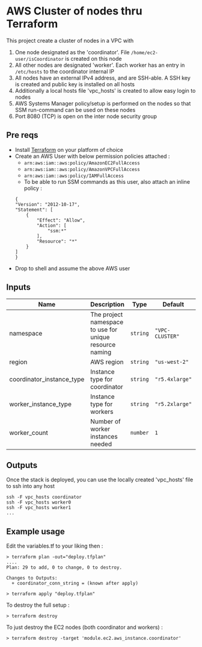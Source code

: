 # AWS Cluster of nodes thru Terraform
This project create a cluster of nodes in a VPC with 
1. One node designated as the 'coordinator'. File `/home/ec2-user/isCoordinator` is created on this node
1. All other nodes are designated 'worker'. Each worker has an entry in `/etc/hosts` to the coordinator internal IP
1. All nodes have an external IPv4 address, and are SSH-able. A SSH key is created and public key is installed on all hosts
1. Additionally a local hosts file 'vpc_hosts' is created to allow easy login to nodes
1. AWS Systems Manager policy/setup is performed on the nodes so that SSM run-command can be used on these nodes
1. Port 8080 (TCP) is open on the inter node security group 

## Pre reqs
- Install [Terraform](https://learn.hashicorp.com/tutorials/terraform/install-cli#install-terraform) on your platform of choice
- Create an AWS User with below permission policies attached :
    - `arn:aws:iam::aws:policy/AmazonEC2FullAccess`
    - `arn:aws:iam::aws:policy/AmazonVPCFullAccess`
    - `arn:aws:iam::aws:policy/IAMFullAccess`
    - To be able to run SSM commands as this user, also attach an inline policy :
    ```
    {
    "Version": "2012-10-17",
    "Statement": [
        {
            "Effect": "Allow",
            "Action": [
                "ssm:*"
            ],
            "Resource": "*"
        }
    ]
    }
    ```
- Drop to shell and assume the above AWS user

## Inputs

| Name | Description | Type | Default | Required |
|------|-------------|------|---------|:--------:|
| namespace | The project namespace to use for unique resource naming | `string` | `"VPC-CLUSTER"` | no |
| region | AWS region | `string` | `"us-west-2"` | no |
| coordinator_instance_type | Instance type for coordinator | `string` | `"r5.4xlarge"` | no |
| worker_instance_type | Instance type for workers | `string` | `"r5.2xlarge"` | no |
| worker_count | Number of worker instances needed | `number` | `1` | no |

## Outputs

Once the stack is deployed, you can use the locally created 'vpc_hosts' file to ssh into any host
```
ssh -F vpc_hosts coordinator
ssh -F vpc_hosts worker0
ssh -F vpc_hosts worker1
...
```


## Example usage

Edit the variables.tf to your liking then :
```
> terraform plan -out="deploy.tfplan"
....
Plan: 29 to add, 0 to change, 0 to destroy.

Changes to Outputs:
  + coordinator_conn_string = (known after apply)

> terraform apply "deploy.tfplan"
```

To destroy the full setup :
```
> terraform destroy
```

To just destroy the EC2 nodes (both coordinator and workers) :
```
> terraform destroy -target 'module.ec2.aws_instance.coordinator'
```
